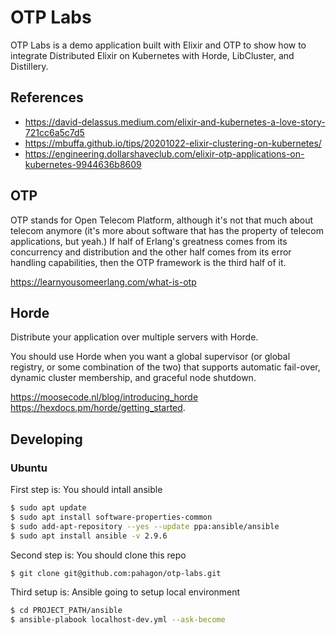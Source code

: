 # OTP Labs

OTP Labs is a demo application built with Elixir and OTP to show how to integrate
Distributed Elixir on Kubernetes with Horde, LibCluster, and Distillery. 

## References
* https://david-delassus.medium.com/elixir-and-kubernetes-a-love-story-721cc6a5c7d5
* https://mbuffa.github.io/tips/20201022-elixir-clustering-on-kubernetes/
* https://engineering.dollarshaveclub.com/elixir-otp-applications-on-kubernetes-9944636b8609

## OTP
OTP stands for Open Telecom Platform, although it's not that much about telecom 
anymore (it's more about software that has the property of telecom applications, but yeah.) 
If half of Erlang's greatness comes from its concurrency and distribution and 
the other half comes from its error handling capabilities, 
then the OTP framework is the third half of it.

https://learnyousomeerlang.com/what-is-otp


## Horde
Distribute your application over multiple servers with Horde.

You should use Horde when you want a global supervisor (or global registry, or some combination of the two) 
that supports automatic fail-over, dynamic cluster membership, and graceful node shutdown.

https://moosecode.nl/blog/introducing_horde
https://hexdocs.pm/horde/getting_started.

## Developing

### Ubuntu

First step is: You should intall ansible

```sh 
$ sudo apt update
$ sudo apt install software-properties-common
$ sudo add-apt-repository --yes --update ppa:ansible/ansible
$ sudo apt install ansible -v 2.9.6
```

Second step is: You should clone this repo

```sh 
$ git clone git@github.com:pahagon/otp-labs.git
```

Third setup is: Ansible going to setup local environment

```sh 
$ cd PROJECT_PATH/ansible
$ ansible-plabook localhost-dev.yml --ask-become
```

